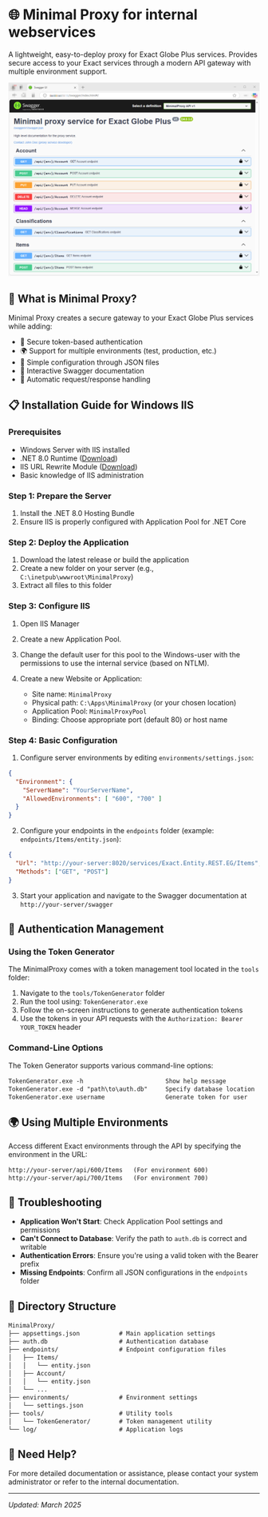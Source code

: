 # 🌐 Minimal Proxy for internal webservices

A lightweight, easy-to-deploy proxy for Exact Globe Plus services. Provides secure access to your Exact services through a modern API gateway with multiple environment support.

![Screenshot of Swagger UI](https://raw.githubusercontent.com/hawkinslabdev/minimalproxy/main/Source/example.png)

## 🚀 What is Minimal Proxy?

Minimal Proxy creates a secure gateway to your Exact Globe Plus services while adding:

- 🔐 Secure token-based authentication
- 🌍 Support for multiple environments (test, production, etc.)
- 📄 Simple configuration through JSON files
- 📝 Interactive Swagger documentation
- 🔄 Automatic request/response handling

## 📋 Installation Guide for Windows IIS

### Prerequisites

- Windows Server with IIS installed
- .NET 8.0 Runtime ([Download](https://dotnet.microsoft.com/en-us/download/dotnet/8.0))
- IIS URL Rewrite Module ([Download](https://www.iis.net/downloads/microsoft/url-rewrite))
- Basic knowledge of IIS administration

### Step 1: Prepare the Server

1. Install the .NET 8.0 Hosting Bundle
2. Ensure IIS is properly configured with Application Pool for .NET Core

### Step 2: Deploy the Application

1. Download the latest release or build the application
2. Create a new folder on your server (e.g., `C:\inetpub\wwwroot\MinimalProxy`)
3. Extract all files to this folder

### Step 3: Configure IIS

1. Open IIS Manager
2. Create a new Application Pool.
3. Change the default user for this pool to the Windows-user with the permissions to use the internal service (based on NTLM). 

4. Create a new Website or Application:
   - Site name: `MinimalProxy`
   - Physical path: `C:\Apps\MinimalProxy` (or your chosen location)
   - Application Pool: `MinimalProxyPool`
   - Binding: Choose appropriate port (default 80) or host name

### Step 4: Basic Configuration

1. Configure server environments by editing `environments/settings.json`:

```json
{
  "Environment": {
    "ServerName": "YourServerName",
    "AllowedEnvironments": [ "600", "700" ]
  }
}
```

2. Configure your endpoints in the `endpoints` folder (example: `endpoints/Items/entity.json`):

```json
{ 
  "Url": "http://your-server:8020/services/Exact.Entity.REST.EG/Items", 
  "Methods": ["GET", "POST"] 
}
```

3. Start your application and navigate to the Swagger documentation at `http://your-server/swagger`

## 🔐 Authentication Management

### Using the Token Generator

The MinimalProxy comes with a token management tool located in the `tools` folder:

1. Navigate to the `tools/TokenGenerator` folder
2. Run the tool using: `TokenGenerator.exe`
3. Follow the on-screen instructions to generate authentication tokens
4. Use the tokens in your API requests with the `Authorization: Bearer YOUR_TOKEN` header

### Command-Line Options

The Token Generator supports various command-line options:

```
TokenGenerator.exe -h                       Show help message
TokenGenerator.exe -d "path\to\auth.db"     Specify database location
TokenGenerator.exe username                 Generate token for user
```

## 🌍 Using Multiple Environments

Access different Exact environments through the API by specifying the environment in the URL:

```
http://your-server/api/600/Items   (For environment 600)
http://your-server/api/700/Items   (For environment 700)
```

## 🔧 Troubleshooting

- **Application Won't Start**: Check Application Pool settings and permissions
- **Can't Connect to Database**: Verify the path to `auth.db` is correct and writable
- **Authentication Errors**: Ensure you're using a valid token with the Bearer prefix
- **Missing Endpoints**: Confirm all JSON configurations in the `endpoints` folder

## 📁 Directory Structure

```
MinimalProxy/
├── appsettings.json           # Main application settings
├── auth.db                    # Authentication database
├── endpoints/                 # Endpoint configuration files
│   ├── Items/
│   │   └── entity.json
│   ├── Account/
│   │   └── entity.json
│   └── ...
├── environments/              # Environment settings
│   └── settings.json
├── tools/                     # Utility tools
│   └── TokenGenerator/        # Token management utility
└── log/                       # Application logs
```

## 📘 Need Help?

For more detailed documentation or assistance, please contact your system administrator or refer to the internal documentation.

---

*Updated: March 2025*

